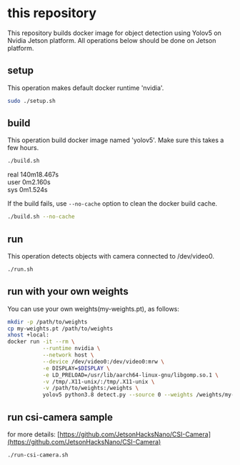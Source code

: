 
# this repository

This repository builds docker image for object detection using Yolov5 on Nvidia Jetson platform.
All operations below should be done on Jetson platform.

## setup

This operation makes default docker runtime 'nvidia'.

```bash
sudo ./setup.sh
```

## build

This operation build docker image named 'yolov5'.
Make sure this takes a few hours.

```bash
./build.sh
```

real    140m18.467s  
user    0m2.160s  
sys     0m1.524s  


If the build fails, use `--no-cache` option to clean the docker build cache.

```bash
./build.sh --no-cache
```

## run

This operation detects objects with camera connected to /dev/video0.

```bash
./run.sh
```

## run with your own weights

You can use your own weights(my-weights.pt), as follows:

```bash
mkdir -p /path/to/weights
cp my-weights.pt /path/to/weights
xhost +local:
docker run -it --rm \
           --runtime nvidia \
           --network host \
           --device /dev/video0:/dev/video0:mrw \
           -e DISPLAY=$DISPLAY \
           -e LD_PRELOAD=/usr/lib/aarch64-linux-gnu/libgomp.so.1 \
           -v /tmp/.X11-unix/:/tmp/.X11-unix \
           -v /path/to/weights:/weights \
           yolov5 python3.8 detect.py --source 0 --weights /weights/my-weights.pt
```

## run csi-camera sample

for more details: [https://github.com/JetsonHacksNano/CSI-Camera](https://github.com/JetsonHacksNano/CSI-Camera)

```bash
./run-csi-camera.sh
```
